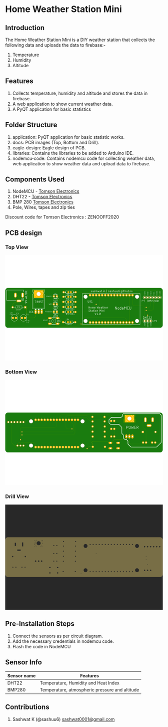 # Home Weather Station Mini

## Introduction

The Home Weather Station Mini is a DIY weather station that collects the following data and uploads the data to firebase:-

1. Temperature
2. Humidity
3. Altitude

## Features

1. Collects temperature, humidity and altitude and stores the data in firebase.
2. A web application to show current weather data.
3. A PyQT application for basic statistics

## Folder Structure

1. application: PyQT application for basic statistic works.
2. docs: PCB images (Top, Bottom and Drill).
3. eagle-design: Eagle design of PCB.
4. libraries: Contains the libraries to be added to Arduino IDE.
5. nodemcu-code: Contains nodemcu code for collecting weather data, web application to show weather data and upload data to firebase.

## Components Used

1. NodeMCU - [Tomson Electronics](https://www.tomsonelectronics.com/products/buy-nodemcu-esp8266-esp-12e-with-ch340-online?_pos=4&_sid=e5db98597&_ss=r)
2. DHT22 - [Tomson Electronics](https://www.tomsonelectronics.com/products/dht22-digital-temperature-and-humidity-sensor-module-am2302)
3. BMP 280 [Tomson Electronics](https://www.tomsonelectronics.com/products/bmp-280-barometer-precision-atmospheric-pressure-sensor-module)
4. Pole, Wires, tapes and zip ties

Discount code for Tomson Electronics : ZENOOFF2020

## PCB design

### Top View

![Top View](docs/main-top.png)

### Bottom View

![Bottom View](docs/main-bottom.png)

### Drill View

![Drill View](docs/main-drills.png)

## Pre-Installation Steps

1. Connect the sensors as per circuit diagram.
2. Add the necessary credentials in nodemcu code.
3. Flash the code in NodeMCU

## Sensor Info

| Sensor name | Features |
|-------------|----------|
| DHT22 | Temperature, Humidity and Heat Index |
| BMP280 | Temperature, atmospheric pressure and altitude |

## Contributions

1. Sashwat K (@sashuu6) <sashwat0001@gmail.com>
